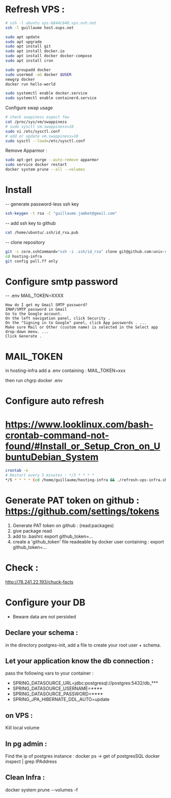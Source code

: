 # Refresh VPS :

```bash
# ssh -l ubuntu vps-b844c848.vps.ovh.net
ssh -l guillaume host.oups.net
```

```bash
sudo apt update
sudo apt upgrade
sudo apt install git
sudo apt install docker.io
sudo apt install docker docker-compose
sudo apt install cron

sudo groupadd docker
sudo usermod -aG docker $USER
newgrp docker
docker run hello-world

sudo systemctl enable docker.service
sudo systemctl enable containerd.service
```

Configure swap usage
```bash
# check swapiness expect few
cat /proc/sys/vm/swappiness
# sudo sysctl vm.swappiness=10
sudo vi /etc/sysctl.conf
# add or update vm.swappiness=10
sudo sysctl --load=/etc/sysctl.conf
```

Remove Apparmor :
```bash
sudo apt-get purge --auto-remove apparmor
sudo service docker restart
docker system prune --all --volumes
```

# Install

-- generate password-less ssh key

```bash
ssh-keygen -t rsa -C "guillaume.jambet@gmail.com"
```

-- add ssh key to github

```bash
cat /home/ubuntu/.ssh/id_rsa.pub
```

-- clone repository
```bash
git -c core.sshCommand="ssh -i .ssh/id_rsa" clone git@github.com:univ-smb-m1-isc-2022/hosting-infra.git
cd hosting-infra
git config pull.ff only
```

# Configure smtp password
-- .env 
MAIL_TOKEN=XXXX
``` 
How do I get my Gmail SMTP password?
IMAP/SMTP password in Gmail
Go to the Google account.
On the left navigation panel, click Security .
On the "Signing in to Google" panel, click App passwords . ...
Make sure Mail or Other (custom name) is selected in the Select app drop-down menu. ...
Click Generate .
```
# MAIL_TOKEN 
in hosting-infra
add a .env containing :
MAIL_TOKEN=xxx

then run chgrp docker .env


# Configure auto refresh
# https://www.looklinux.com/bash-crontab-command-not-found/#Install_or_Setup_Cron_on_UbuntuDebian_System
```bash
crontab -e
# Restart every 5 minutes : */5 * * * *
*/5 * * * * (cd /home/guillaume/hosting-infra && ./refresh-vps-infra.sh) 2>&1 | logger -t refresh
```

# Generate PAT token on github : https://github.com/settings/tokens
1. Generate PAT token on github : (read:packages)
2. give package read
3. add to .bashrc 
export github_token=...
4. create a 'github_token' file readeable by docker user containing : 
export github_token=...


# Check : 

http://78.241.22.193/chuck-facts


# Configure your DB 

* Beware data are not persisted

## Declare your schema : 
in the directory postgres-init, add a file to create your root user + schema.

## Let your application know the db connection : 
pass the following vars to your container :
- SPRING_DATASOURCE_URL=jdbc:postgresql://postgres:5432/db_***
- SPRING_DATASOURCE_USERNAME=****
- SPRING_DATASOURCE_PASSWORD=****
- SPRING_JPA_HIBERNATE_DDL_AUTO=update

## on VPS : 
Kill local volume

## In pg admin : 
Find the ip of postgres instance : 
docker ps -> get <container-id> of postgresSQL
docker inspect <container-id> | grep IPAddress

## Clean Infra : 
docker system prune --volumes -f


